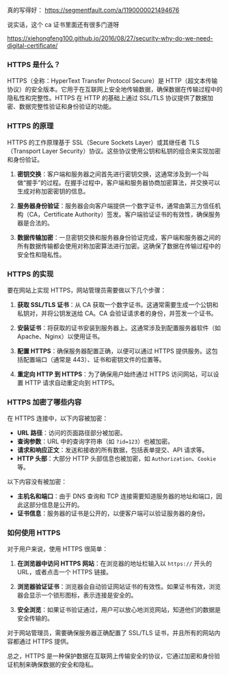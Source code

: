 真的写得好： https://segmentfault.com/a/1190000021494676

说实话，这个 ca 证书里面还有很多门道呀

https://xiehongfeng100.github.io/2016/08/27/security-why-do-we-need-digital-certificate/

### HTTPS 是什么？

HTTPS（全称：HyperText Transfer Protocol Secure）是 HTTP（超文本传输协议）的安全版本。它用于在互联网上安全地传输数据，确保数据在传输过程中的隐私性和完整性。HTTPS 在 HTTP 的基础上通过 SSL/TLS 协议提供了数据加密、数据完整性验证和身份验证的功能。

### HTTPS 的原理

HTTPS 的工作原理基于 SSL（Secure Sockets Layer）或其继任者 TLS（Transport Layer Security）协议。这些协议使用公钥和私钥的组合来实现加密和身份验证。

1. **密钥交换**：客户端和服务器之间首先进行密钥交换，这通常涉及到一个叫做“握手”的过程。在握手过程中，客户端和服务器协商加密算法，并交换可以生成对称加密密钥的信息。

2. **服务器身份验证**：服务器会向客户端提供一个数字证书，通常由第三方信任机构（CA，Certificate Authority）签发。客户端验证证书的有效性，确保服务器是合法的。

3. **数据传输加密**：一旦密钥交换和服务器身份验证完成，客户端和服务器之间的所有数据传输都会使用对称加密算法进行加密。这确保了数据在传输过程中的安全性和隐私性。

### HTTPS 的实现

要在网站上实现 HTTPS，网站管理员需要做以下几个步骤：

1. **获取 SSL/TLS 证书**：从 CA 获取一个数字证书。这通常需要生成一个公钥和私钥对，并将公钥发送给 CA。CA 会验证请求者的身份，并签发一个证书。

2. **安装证书**：将获取的证书安装到服务器上。这通常涉及到配置服务器软件（如 Apache、Nginx）以使用证书。

3. **配置 HTTPS**：确保服务器配置正确，以便可以通过 HTTPS 提供服务。这包括配置端口（通常是 443）、证书和密钥文件的位置等。

4. **重定向 HTTP 到 HTTPS**：为了确保用户始终通过 HTTPS 访问网站，可以设置 HTTP 请求自动重定向到 HTTPS。

### HTTPS 加密了哪些内容

在 HTTPS 连接中，以下内容被加密：

- **URL 路径**：访问的页面路径部分被加密。
- **查询参数**：URL 中的查询字符串（如 `?id=123`）也被加密。
- **请求和响应正文**：发送和接收的所有数据，包括表单提交、API 请求等。
- **HTTP 头部**：大部分 HTTP 头部信息也被加密，如 `Authorization`、`Cookie` 等。

以下内容没有被加密：

- **主机名和端口**：由于 DNS 查询和 TCP 连接需要知道服务器的地址和端口，因此这部分信息是公开的。
- **证书信息**：服务器的证书是公开的，以便客户端可以验证服务器的身份。

### 如何使用 HTTPS

对于用户来说，使用 HTTPS 很简单：

1. **在浏览器中访问 HTTPS 网站**：在浏览器的地址栏输入以 `https://` 开头的 URL，或者点击一个 HTTPS 链接。

2. **浏览器验证证书**：浏览器会自动验证网站证书的有效性。如果证书有效，浏览器会显示一个锁形图标，表示连接是安全的。

3. **安全浏览**：如果证书验证通过，用户可以放心地浏览网站，知道他们的数据是安全传输的。

对于网站管理员，需要确保服务器正确配置了 SSL/TLS 证书，并且所有的网站内容都通过 HTTPS 提供。

总之，HTTPS 是一种保护数据在互联网上传输安全的协议，它通过加密和身份验证机制来确保数据的安全和隐私。
